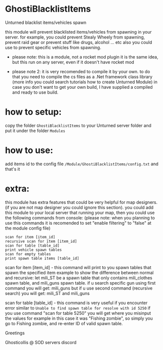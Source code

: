 # GhostiBlacklistItems
Unturned blacklist items/vehicles spawn

this module will prevent blacklisted items/vehicles from spawning in your server.
for example, you could prevent Stealy Wheely from spawning, prevent raid gear or prevent stuff like drugs, alcohol ... etc
also you could use to prevent specific vehicles from spawning.


- please note:
this is a module, not a rocket mod plugin
it is the same idea, but this run on any server, even if it doesn't have rocket mod


- please note 2: 
it is very recomended to compile it by your own. to do that you need to compile the cs files as a .Net framework class library (more info you could search tutorials how to create Unturned Module)
in case you don't want to get your own build, I have supplied a compiled and ready to use build.


# how to setup:
copy the folder `GhostiBlacklistItems` to your Unturned server folder and put it under the folder `Modules`



# how to use:
add items id to the config file `/Module/GhostiBlacklistItems/config.txt`
and that's it


# extra:
this module has extra features that could be very helpful for map designers. (if you are not map designer you could ignore this section).
you could add this module to your local server that running your map, then you could use the following commands from console:
(please note: when you planning to use this commands it is recomended to set "enable filtering" to "false" at the module config file)
```
scan for item [item_id]
recursive scan for item [item_id]
scan for table [table_id]
print vehicle spawn tables
scan for empty tables
print spawn table items [table_id]
```
scan for item [item_id] - this command will print to you spawn tables that spawn the specified item
example to show the difference between normal and recursive:
let mili_ST be a spawn table that only contains mili_clothes spawn table, and mili_guns spawn table.
if u search specific gun using first command you will get: mili_guns
but if u use second command (recursive search) you will get: mili_ST and mili_guns

scan for table [table_id] - this command is very useful if you encounter error similar to
`Unable to find spawn table for resolve with id 5250`
if you use command "scan for table 5250" you will get where you misinput the values
for example in this case it was "Fishing zombie", so simply you go to Fishing zombie, and re-enter ID of valid spawn table.



Greetings

Ghosticollis @ SOD servers discord
